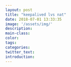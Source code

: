 ```yaml
---
layout: post
title: "keepalived lvs nat"
date: 2018-07-01 13:33:35
image: '/assets/img/'
description:
main-class:
color:
tags:
categories:
twitter_text:
introduction:
---
```


